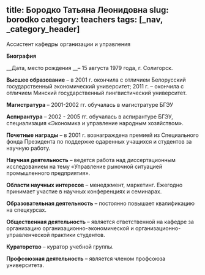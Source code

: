 title: Бородко Татьяна Леонидовна
slug: borodko
category: teachers
tags: [_nav, _category_header]
---

Ассистент кафедры организации и управления

__Биография__

__Дата, место рождения __– 15 августа 1979 года, г. Солигорск.

__Высшее образование__ – в 2001 г. окончила с отличием Белорусский государственный экономический университет; 2011 г. – окончила с отличием Минский государственный лингвистический университет.

__Магистратура__ – 2001-2002 гг. обучалась в магистратуре БГЭУ

__Аспирантура__ – 2002 - 2005 гг. обучалась в аспирантуре БГЭУ, специализация «Экономика и управление народным хозяйством».

__Почетные награды__ – в 2001 г. вознаграждена премией из Специального фонда Президента по поддержке одаренных учащихся и студентов за научную работу.

__Научная деятельность__ – ведется работа над диссертационным исследованием на тему «Управление рыночной ситуацией промышленного предприятия».

__Области научных интересов__ – менеджмент, маркетинг. Ежегодно принимает участие в научных конференциях и семинарах.

__Образовательная деятельность__ – постоянно повышает квалификацию на спецкурсах.

__Общественная деятельность__ – является ответственной на кафедре  за организацию организационно-экономической и организационно-управленческой практики студентов.

__Кураторство__ – куратор учебной группы.

__Профсоюзная деятельность__ – является членом профсоюза университета.
